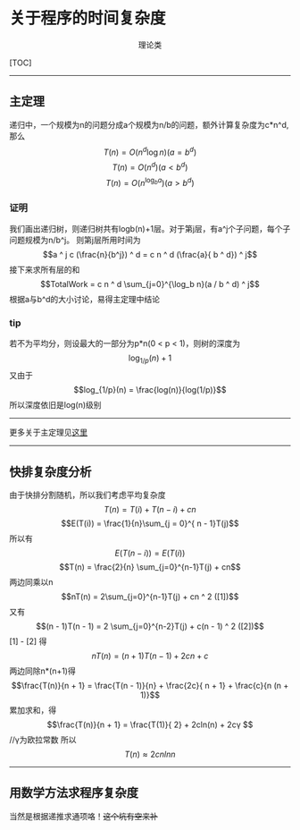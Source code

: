 # 关于程序的时间复杂度

<center>理论类</center>

[TOC]

---
## 主定理
递归中，一个规模为n的问题分成a个规模为n/b的问题，额外计算复杂度为c*n^d,那么
$$T(n) = O(n^d\log{n})(a = b^d)$$
$$T(n) = O(n^d) (a < b^d)$$
$$T(n) = O(n^{\log_{b}{a}}) (a > b^d)$$
### 证明
我们画出递归树，则递归树共有logb(n)+1层。对于第j层，有a^j个子问题，每个子问题规模为n/b^j。
则第j层所用时间为
$$a ^ j c (\frac{n}{b^j}) ^ d = c n ^ d (\frac{a}{ b ^ d}) ^ j$$
接下来求所有层的和
$$TotalWork = c n ^ d \sum_{j=0}^{\log_b n}(a / b ^ d) ^ j$$
根据a与b^d的大小讨论，易得主定理中结论
### tip
若不为平均分，则设最大的一部分为p*n(0 < p < 1)，则树的深度为$$\log_{1/p}(n) + 1$$又由于$$log_{1/p}(n) = \frac{log(n)}{log(1/p)}$$
所以深度依旧是log(n)级别

---
更多关于主定理见[这里](https://zh.wikipedia.org/wiki/%E4%B8%BB%E5%AE%9A%E7%90%86)

---
## 快排复杂度分析
由于快排分割随机，所以我们考虑平均复杂度
$$T(n) = T(i) + T(n - i) + c  n$$
$$E(T(i)) = \frac{1}{n}\sum_{j = 0}^{ n - 1}T(j)$$
所以有$$E(T(n - i)) = E(T(i))$$
$$T(n) = \frac{2}{n} \sum_{j=0}^{n-1}T(j) + cn$$
两边同乘以n
$$nT(n) = 2\sum_{j=0}^{n-1}T(j) + cn ^ 2 ([1])$$
又有
$$(n - 1)T(n - 1) = 2 \sum_{j=0}^{n-2}T(j) + c(n - 1) ^ 2 ([2])$$
[1] - [2] 得
$$nT(n) = (n + 1)T(n - 1) + 2cn + c$$
两边同除n*(n+1)得
$$\frac{T(n)}{n + 1} = \frac{T(n - 1)}{n} + \frac{2c}{ n + 1} + \frac{c}{n (n + 1)}$$
累加求和，得
$$\frac{T(n)}{n + 1} = \frac{T(1)}{ 2} + 2cln(n) + 2cγ $$  //γ为欧拉常数
所以$$T(n) ≈ 2cnln n$$

---
## 用数学方法求程序复杂度
当然是根据递推求通项咯！~~这个坑有空来补~~
